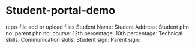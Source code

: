 # Student-portal-demo
repo-file add or upload files
Student Name:
Student Address:
Student phn no:
parent phn no:
course:
12th percentage:
10th percentage:
Technical skills:
Communication skills:
Student sign:
Parent sign:

